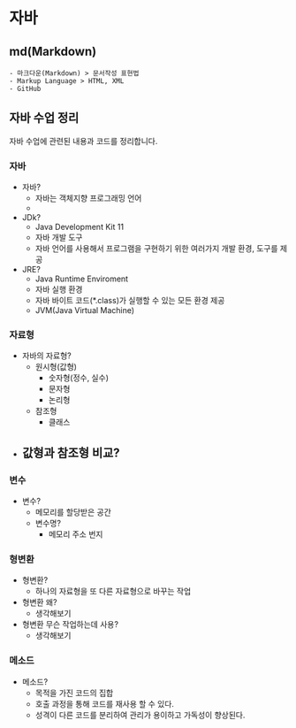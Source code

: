 # 자바

## md(Markdown)
	- 마크다운(Markdown) > 문서작성 표현법
	- Markup Language > HTML, XML
	- GitHub

## 자바 수업 정리

자바 수업에 관련된 내용과 코드를 정리합니다.

### 자바
- 자바?
	- 자바는 객체지향 프로그래밍 언어
	- 
- JDk?
	- Java Development Kit 11
	- 자바 개발 도구
	- 자바 언어를 사용해서 프로그램을 구현하기 위한 여러가지 개발 환경, 도구를 제공
- JRE?
	- Java Runtime Enviroment
	- 자바 실행 환경
	- 자바 바이트 코드(*.class)가 실행할 수 있는 모든 환경 제공
	- JVM(Java Virtual Machine)
	
### 자료형
- 자바의 자료형?
	- 원시형(값형)
		- 숫자형(정수, 실수)
		- 문자형
		- 논리형
	- 참조형
		- 클래스
- 값형과 참조형 비교?
	- 
	
### 변수
- 변수?
	- 메모리를 할당받은 공간
	- 변수명?
		- 메모리 주소 번지
		
### 형변환
- 형변환?
	- 하나의 자료형을 또 다른 자료형으로 바꾸는 작업
- 형변환 왜?
	- 생각해보기
- 형변환 무슨 작업하는데 사용?
	- 생각해보기
	
### 메소드
- 메소드?
	- 목적을 가진 코드의 집합
	- 호출 과정을 통해 코드를 재사용 할 수 있다.
	- 성격이 다른 코드를 분리하여 관리가 용이하고 가독성이 향상된다.